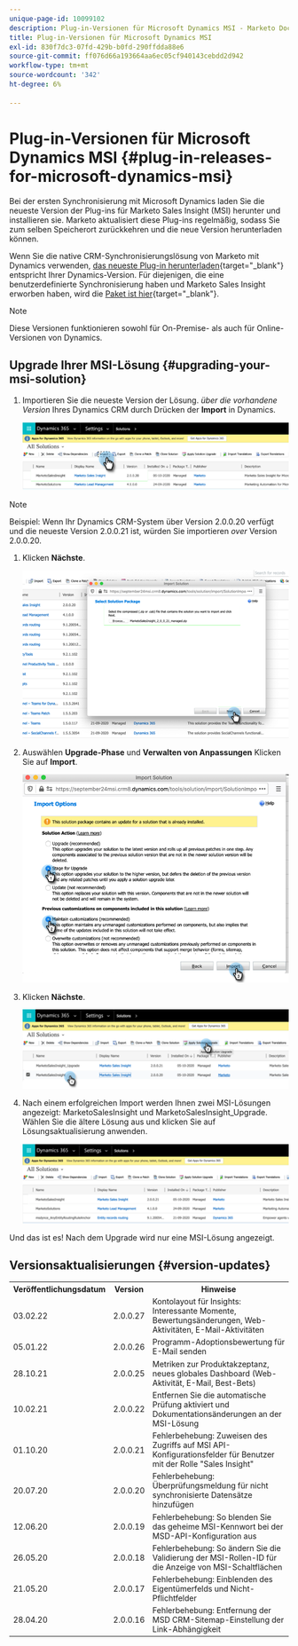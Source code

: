 ```yaml
---
unique-page-id: 10099102
description: Plug-in-Versionen für Microsoft Dynamics MSI - Marketo Docs - Produktdokumentation
title: Plug-in-Versionen für Microsoft Dynamics MSI
exl-id: 830f7dc3-07fd-429b-b0fd-290ffdda88e6
source-git-commit: ff076d66a193664aa6ec05cf940143cebdd2d942
workflow-type: tm+mt
source-wordcount: '342'
ht-degree: 6%

---
```


# Plug-in-Versionen für Microsoft Dynamics MSI {#plug-in-releases-for-microsoft-dynamics-msi}

Bei der ersten Synchronisierung mit Microsoft Dynamics laden Sie die neueste Version der Plug-ins für Marketo Sales Insight (MSI) herunter und installieren sie. Marketo aktualisiert diese Plug-ins regelmäßig, sodass Sie zum selben Speicherort zurückkehren und die neue Version herunterladen können.

Wenn Sie die native CRM-Synchronisierungslösung von Marketo mit Dynamics verwenden, [das neueste Plug-in herunterladen](/help/marketo/product-docs/marketo-sales-insight/msi-for-microsoft-dynamics/installing/download-the-marketo-sales-insight-solution-for-microsoft-dynamics.md){target=&quot;_blank&quot;} entspricht Ihrer Dynamics-Version. Für diejenigen, die eine benutzerdefinierte Synchronisierung haben und Marketo Sales Insight erworben haben, wird die [Paket ist hier](https://mktg-cdn.marketo.com/community/MarketoSalesInsight_NonNative.zip){target=&quot;_blank&quot;}.

>[!NOTE]
>
>Diese Versionen funktionieren sowohl für On-Premise- als auch für Online-Versionen von Dynamics.

## Upgrade Ihrer MSI-Lösung {#upgrading-your-msi-solution}

1. Importieren Sie die neueste Version der Lösung. _über die vorhandene Version_ Ihres Dynamics CRM durch Drücken der **Import** in Dynamics.

   ![](assets/plug-in-releases-for-microsoft-dynamics-msi-1.png)

>[!NOTE]
>
>Beispiel: Wenn Ihr Dynamics CRM-System über Version 2.0.0.20 verfügt und die neueste Version 2.0.0.21 ist, würden Sie importieren _over_ Version 2.0.0.20.

1. Klicken **Nächste**.

   ![](assets/plug-in-releases-for-microsoft-dynamics-msi-2.png)

1. Auswählen **Upgrade-Phase** und **Verwalten von Anpassungen** Klicken Sie auf **Import**.

   ![](assets/plug-in-releases-for-microsoft-dynamics-msi-3.png)

1. Klicken **Nächste**.

   ![](assets/plug-in-releases-for-microsoft-dynamics-msi-4.png)

1. Nach einem erfolgreichen Import werden Ihnen zwei MSI-Lösungen angezeigt: MarketoSalesInsight und MarketoSalesInsight_Upgrade. Wählen Sie die ältere Lösung aus und klicken Sie auf Lösungsaktualisierung anwenden.

   ![](assets/plug-in-releases-for-microsoft-dynamics-msi-5.png)

Und das ist es! Nach dem Upgrade wird nur eine MSI-Lösung angezeigt.

## Versionsaktualisierungen {#version-updates}

<table> 
 <colgroup> 
  <col> 
  <col> 
  <col> 
 </colgroup> 
 <tbody> 
  <tr> 
   <th colspan="1">Veröffentlichungsdatum</th> 
   <th colspan="1">Version</th> 
   <th colspan="1">Hinweise</th> 
  </tr> 
  <tr> 
   <td colspan="1">03.02.22</td> 
   <td colspan="1">2.0.0.27</td> 
   <td colspan="1">Kontolayout für Insights: Interessante Momente, Bewertungsänderungen, Web-Aktivitäten, E-Mail-Aktivitäten</td> 
  </tr>
  <tr> 
   <td colspan="1">05.01.22</td> 
   <td colspan="1">2.0.0.26</td> 
   <td colspan="1">Programm-Adoptionsbewertung für E-Mail senden</td> 
  </tr>
  <tr> 
   <td colspan="1">28.10.21</td> 
   <td colspan="1">2.0.0.25</td> 
   <td colspan="1">Metriken zur Produktakzeptanz, neues globales Dashboard (Web-Aktivität, E-Mail, Best-Bets)</td> 
  </tr>
  <tr> 
   <td colspan="1">10.02.21</td> 
   <td colspan="1">2.0.0.22</td> 
   <td colspan="1">Entfernen Sie die automatische Prüfung aktiviert und Dokumentationsänderungen an der MSI-Lösung</td> 
  </tr>
  <tr> 
   <td colspan="1">01.10.20</td> 
   <td colspan="1">2.0.0.21</td> 
   <td colspan="1">Fehlerbehebung: Zuweisen des Zugriffs auf MSI API-Konfigurationsfelder für Benutzer mit der Rolle "Sales Insight"</td> 
  </tr> 
  <tr> 
   <td colspan="1">20.07.20</td> 
   <td colspan="1">2.0.0.20</td> 
   <td colspan="1">Fehlerbehebung: Überprüfungsmeldung für nicht synchronisierte Datensätze hinzufügen</td> 
  </tr> 
  <tr> 
   <td colspan="1">12.06.20</td> 
   <td colspan="1">2.0.0.19</td> 
   <td colspan="1">Fehlerbehebung: So blenden Sie das geheime MSI-Kennwort bei der MSD-API-Konfiguration aus</td> 
  </tr> 
  <tr> 
   <td colspan="1">26.05.20</td> 
   <td colspan="1">2.0.0.18</td> 
   <td colspan="1">Fehlerbehebung: So ändern Sie die Validierung der MSI-Rollen-ID für die Anzeige von MSI-Schaltflächen</td> 
  </tr> 
  <tr> 
   <td colspan="1">21.05.20</td> 
   <td colspan="1">2.0.0.17</td> 
   <td colspan="1">Fehlerbehebung: Einblenden des Eigentümerfelds und Nicht-Pflichtfelder</td> 
  </tr> 
  <tr> 
   <td colspan="1">28.04.20</td> 
   <td colspan="1">2.0.0.16</td> 
   <td colspan="1">Fehlerbehebung: Entfernung der MSD CRM-Sitemap-Einstellung der Link-Abhängigkeit</td> 
  </tr> 
 </tbody> 
</table>
